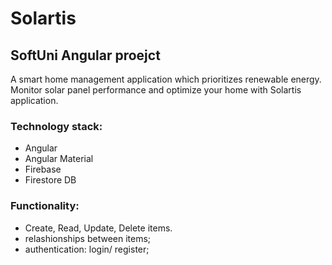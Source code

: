 # Solartis
## SoftUni Angular proejct

 A smart home management application which prioritizes renewable energy. Monitor solar panel performance and optimize your home with Solartis application.
 
 ### Technology stack:
  - Angular
  - Angular Material
  - Firebase
  - Firestore DB

 ### Functionality:
- Create, Read, Update, Delete items.
- relashionships between items;
- authentication: login/ register;
